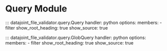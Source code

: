 # Query Module

::: datajoint_file_validator.query.Query
    handler: python
    options:
      members:
        - filter
      show_root_heading: true
      show_source: true

::: datajoint_file_validator.query.GlobQuery
    handler: python
    options:
      members:
        - filter
      show_root_heading: true
      show_source: true


